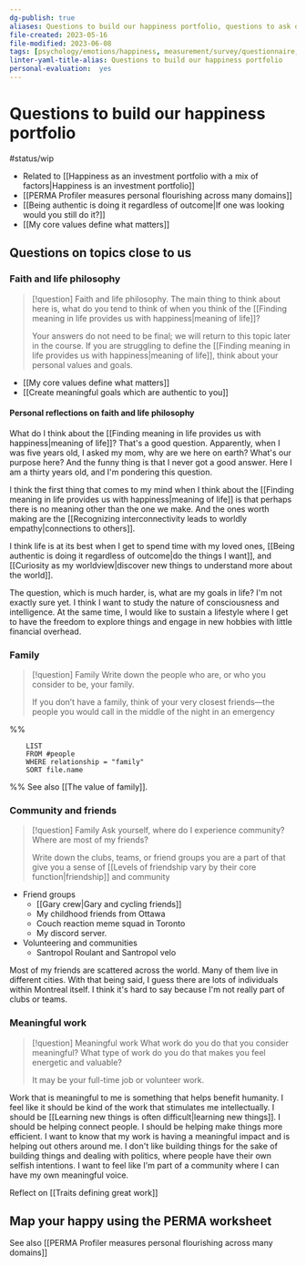 ```yaml
---
dg-publish: true
aliases: Questions to build our happiness portfolio, questions to ask ourselves, areas of happiness, people in times of need, people we can depend on
file-created: 2023-05-16
file-modified: 2023-06-08
tags: [psychology/emotions/happiness, measurement/survey/questionnaire, self/self-improvement]
linter-yaml-title-alias: Questions to build our happiness portfolio
personal-evaluation:  yes
---
```


# Questions to build our happiness portfolio

#status/wip

- Related to [[Happiness as an investment portfolio with a mix of factors|Happiness is an investment portfolio]]
- [[PERMA Profiler measures personal flourishing across many domains]]
- [[Being authentic is doing it regardless of outcome|If one was looking would you still do it?]]
- [[My core values define what matters]]

## Questions on topics close to us

### Faith and life philosophy

> [!question] Faith and life philosophy.
> The main thing to think about here is, what do you tend to think of when you think of the [[Finding meaning in life provides us with happiness|meaning of life]]?
>
> Your answers do not need to be final; we will return to this topic later in the course. If you are struggling to define the [[Finding meaning in life provides us with happiness|meaning of life]], think about your personal values and goals.

- [[My core values define what matters]]
- [[Create meaningful goals which are authentic to you]]

#### Personal reflections on faith and life philosophy

What do I think about the [[Finding meaning in life provides us with happiness|meaning of life]]? That's a good question. Apparently, when I was five years old, I asked my mom, why are we here on earth? What's our purpose here? And the funny thing is that I never got a good answer. Here I am a thirty years old, and I'm pondering this question.

I think the first thing that comes to my mind when I think about the [[Finding meaning in life provides us with happiness|meaning of life]] is that perhaps there is no meaning other than the one we make. And the ones worth making are the [[Recognizing interconnectivity leads to worldly empathy|connections to others]].

I think life is at its best when I get to spend time with my loved ones, [[Being authentic is doing it regardless of outcome|do the things I want]], and [[Curiosity as my worldview|discover new things to understand more about the world]].

The question, which is much harder, is, what are my goals in life? I'm not exactly sure yet. I think I want to study the nature of consciousness and intelligence. At the same time, I would like to sustain a lifestyle where I get to have the freedom to explore things and engage in new hobbies with little financial overhead.

### Family

> [!question] Family
> Write down the people who are, or who you consider to be, your family.
>
> If you don’t have a family, think of your very closest friends—the people you would call in the middle of the night in an emergency

%%
```dataview
	LIST
	FROM #people 
	WHERE relationship = "family" 
	SORT file.name
```
%%
See also [[The value of family]].

### Community and friends

> [!question] Family
> Ask yourself, where do I experience community? Where are most of my friends?
>
> Write down the clubs, teams, or friend groups you are a part of that give you a sense of [[Levels of friendship vary by their core function|friendship]] and community

- Friend groups
	- [[Gary crew|Gary and cycling friends]]
	- My childhood friends from Ottawa
	- Couch reaction meme squad in Toronto
	- My discord server.
- Volunteering and communities
	- Santropol Roulant and Santropol velo

Most of my friends are scattered across the world. Many of them live in different cities. With that being said, I guess there are lots of individuals within Montreal itself. I think it's hard to say because I'm not really part of clubs or teams.

### Meaningful work

> [!question] Meaningful work
> What work do you do that you consider meaningful? What type of work do you do that makes you feel energetic and valuable?
>
> It may be your full-time job or volunteer work.

Work that is meaningful to me is something that helps benefit humanity. I feel like it should be kind of the work that stimulates me intellectually. I should be [[Learning new things is often difficult|learning new things]]. I should be helping connect people. I should be helping make things more efficient. I want to know that my work is having a meaningful impact and is helping out others around me. I don't like building things for the sake of building things and dealing with politics, where people have their own selfish intentions. I want to feel like I'm part of a community where I can have my own meaningful voice.

Reflect on [[Traits defining great work]]

## Map your happy using the PERMA worksheet

See also [[PERMA Profiler measures personal flourishing across many domains]]
